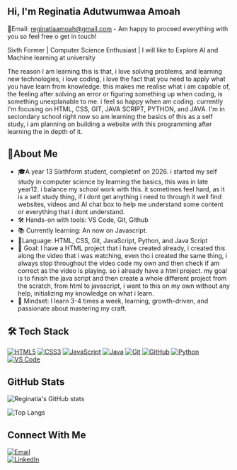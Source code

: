 ## Hi, I'm Reginatia Adutwumwaa Amoah

📧Email: reginatiaamoah@gmail.com - Am happy to proceed everything with you so feel free o get in touch!

Sixth Former | Computer Science Enthusiast | I will like to Explore AI and Machine learning at university

The reason I am learning this is that, i love solving problems, and learning new technologies, i love coding, i love the fact that you need to apply what you have learn from knowledge. this makes me realise what i am capable of, the feeling after solving an error or figuring something up when coding, is something unexplanable to me. i feel so happy when am coding.
currently I'm focusing on HTML, CSS, GIT, JAVA SCRIPT, PYTHON, and JAVA. I'm in seciondary school right now so am learning the basics of this as a self study, i am planning on building a website with this programming after learning the in depth of it. 

## 🚀About Me
- 🎓A year 13 Sixthform student, completinf on 2026. i started my self study in computer science by learning the basics, this was in late year12. i balance my school work with this. it sometimes feel hard, as it is a self study thing, if i dont get anything i need to through it well find websites, videos and AI chat box to help me understand some content or everything that i dont understand.
- 🛠️ Hands-on with tools: VS Code, Git, Github
- 📚 Currently learning: An now on Javascript.
- 🚀Language: HTML, CSS, Git, JavaScript, Python, and Java Script
- 🎯 Goal: I have a HTML project that i have created already, i created this along the video that i was watching, even tho i created the same thing, i always stop throughout the video code my own and then check if am correct as the video is playing. so i already have a html project. my goal is to finish the java script and then create a whole different project from the scratch, from html to javascript, i want to this on my own without any help, initializing my knowledge on what i learn.
- 🌱 Mindset: I learn 3-4 times a week, learning, growth-driven, and passionate about mastering my craft.


## 🛠 Tech Stack
[![HTML5](https://img.shields.io/badge/HTML5-E34F26?style=for-the-badge&logo=html5&logoColor=white)](https://developer.mozilla.org/en-US/docs/Web/HTML)
[![CSS3](https://img.shields.io/badge/CSS3-1572B6?style=for-the-badge&logo=css3&logoColor=white)](https://developer.mozilla.org/en-US/docs/Web/CSS)
[![JavaScript](https://img.shields.io/badge/JavaScript-F7DF1E?style=for-the-badge&logo=javascript&logoColor=black)](https://developer.mozilla.org/en-US/docs/Web/JavaScript)
[![Java](https://img.shields.io/badge/Java-007396?style=for-the-badge&logo=java&logoColor=white)](https://www.oracle.com/java/)
[![Git](https://img.shields.io/badge/Git-F05032?style=for-the-badge&logo=git&logoColor=white)](https://git-scm.com/)
[![GitHub](https://img.shields.io/badge/GitHub-181717?style=for-the-badge&logo=github&logoColor=white)](https://github.com/)
[![Python](https://img.shields.io/badge/Python-3776AB?style=for-the-badge&logo=python&logoColor=white)](https://www.python.org/)
[![VS Code](https://img.shields.io/badge/VS%20Code-0078D4?style=for-the-badge&logo=visual-studio-code&logoColor=white)](https://code.visualstudio.com/)

## GitHub Stats
![Reginatia's GitHub stats](https://github-readme-stats.vercel.app/api?username=Reginatia&show_icons=true&theme=tokyonight)

![Top Langs](https://github-readme-stats.vercel.app/api/top-langs/?username=Reginatia&layout=compact&theme=tokyonight)


## Connect With Me
[![Email](https://img.shields.io/badge/Email-D14836?style=for-the-badge&logo=gmail&logoColor=white)](mailto:reginatiaamoah@gmail.com)  
[![LinkedIn](https://img.shields.io/badge/LinkedIn-0077B5?style=for-the-badge&logo=linkedin&logoColor=white)](https://www.linkedin.com/in/reginatia-amoah)
